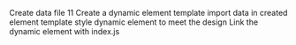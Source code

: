 Create data file 11
Create a dynamic element template
import data in created element template
style dynamic element to meet the design
Link the dynamic element with index.js